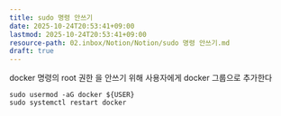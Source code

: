 ```yaml
---
title: sudo 명령 안쓰기
date: 2025-10-24T20:53:41+09:00
lastmod: 2025-10-24T20:53:41+09:00
resource-path: 02.inbox/Notion/Notion/sudo 명령 안쓰기.md
draft: true
---
```

docker 명령의 root 권한 을 안쓰기 위해 사용자에게 docker 그룹으로 추가한다

```
sudo usermod -aG docker ${USER}
sudo systemctl restart docker
```
